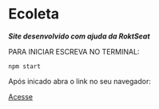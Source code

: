 # Ecoleta

__*Site desenvolvido com ajuda da RoktSeat*__

PARA INICIAR ESCREVA NO TERMINAL: 

```npm start```

Após inicado abra o link no seu navegador:

[Acesse](http://localhost:3000/)
